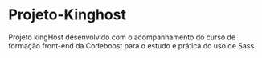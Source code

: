 # Projeto-Kinghost
Projeto kingHost desenvolvido com o acompanhamento do curso de formação front-end da Codeboost para o estudo e prática do uso de Sass
